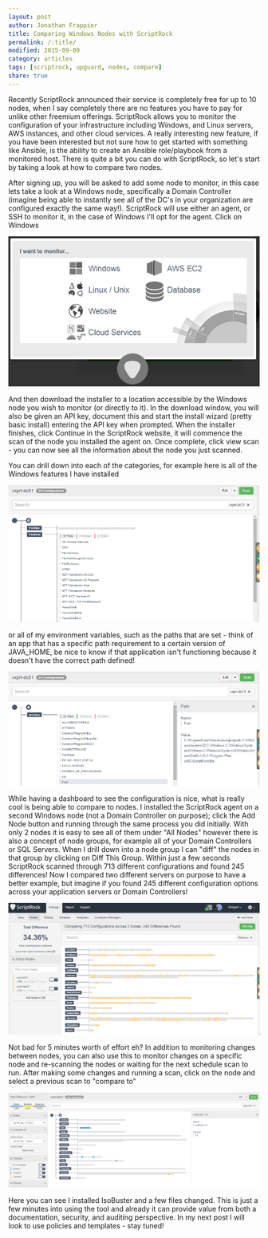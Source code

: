 ```yaml
---
layout: post
author: Jonathan Frappier
title: Comparing Windows Nodes with ScriptRock
permalink: /:title/
modified: 2015-09-09
category: articles
tags: [scriptrock, upguard, nodes, compare]
share: true
---
```

Recently ScriptRock announced their service is completely free for up to 10 nodes, when I say completely there are no features you have to pay for unlike other freemium offerings. ScriptRock allows you to monitor the configuration of your infrastructure including Windows, and Linux servers, AWS instances, and other cloud services. A really interesting new feature, if you have been interested but not sure how to get started with something like Ansible, is the ability to create an Ansible role/playbook from a monitored host. There is quite a bit you can do with ScriptRock, so let's start by taking a look at how to compare two nodes.

After signing up, you will be asked to add some node to monitor, in this case lets take a look at a Windows node, specifically a Domain Controller (imagine being able to instantly see all of the DC's in your organization are configured exactly the same way!). ScriptRock will use either an agent, or SSH to monitor it, in the case of Windows I'll opt for the agent. Click on Windows

<img src="/images/fulls/scriptrock-add-node.png" class="fit image">

And then download the installer to a location accessible by the Windows node you wish to monitor (or directly to it). In the download window, you will also be given an API key, document this and start the install wizard (pretty basic install) entering the API key when prompted. When the installer finishes, click Continue in the ScriptRock website, it will commence the scan of the node you installed the agent on. Once complete, click view scan - you can now see all the information about the node you just scanned.

You can drill down into each of the categories, for example here is all of the Windows features I have installed

<img src="/images/fulls/script-winfeatures.png" class="fit image">

or all of my environment variables, such as the paths that are set - think of an app that has a specific path requirement to a certain version of JAVA_HOME, be nice to know if that application isn't functioning because it doesn't have the correct path defined!

<img src="/images/fulls/script-winpath.png" class="fit image">

While having a dashboard to see the configuration is nice, what is really cool is being able to compare to nodes. I installed the ScriptRock agent on a second Windows node (not a Domain Controller on purpose); click the Add Node button and running through the same process you did initially. With only 2 nodes it is easy to see all of them under "All Nodes" however there is also a concept of node groups, for example all of your Domain Controllers or SQL Servers. When I drill down into a node group I can "diff" the nodes in that group by clicking on Diff This Group. Within just a few seconds ScriptRock scanned through 713 different configurations and found 245 differences! Now I compared two different servers on purpose to have a better example, but imagine if you found 245 different configuration options across your application servers or Domain Controllers!

<img src="/images/fulls/diff.png" class="fit image">

Not bad for 5 minutes worth of effort eh? In addition to monitoring changes between nodes, you can also use this to monitor changes on a specific node and re-scanning the nodes or waiting for the next schedule scan to run. After making some changes and running a scan, click on the node and select a previous scan to "compare to"

<img src="/images/fulls/diffs.png" class="fit image">

Here you can see I installed IsoBuster and a few files changed. This is just a few minutes into using the tool and already it can provide value from both a documentation, security, and auditing perspective. In my next post I will look to use policies and templates - stay tuned!